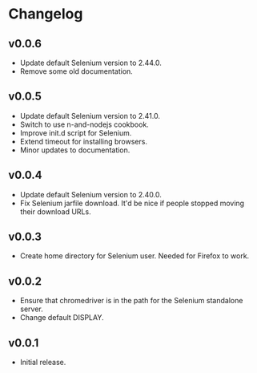 # Changelog

## v0.0.6

  * Update default Selenium version to 2.44.0.
  * Remove some old documentation.

## v0.0.5

  * Update default Selenium version to 2.41.0.
  * Switch to use n-and-nodejs cookbook.
  * Improve init.d script for Selenium.
  * Extend timeout for installing browsers.
  * Minor updates to documentation.

## v0.0.4

  * Update default Selenium version to 2.40.0.
  * Fix Selenium jarfile download. It'd be nice if people stopped moving their download URLs.

## v0.0.3

  * Create home directory for Selenium user. Needed for Firefox to work.

## v0.0.2

  * Ensure that chromedriver is in the path for the Selenium standalone server.
  * Change default DISPLAY.

## v0.0.1

  * Initial release.

